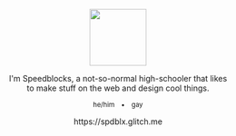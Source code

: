 <br/>
<br/>
<br/>

<p align="center">
  <img width="100" src="https://avatars.githubusercontent.com/u/65425469?v=4">
</p>

<p align="center">
  I'm Speedblocks, a not-so-normal high-schooler that likes
  <br />
  to make stuff on the web and design cool things.
</p>
<p align="center">
  <sup>he/him&emsp;•&emsp;gay</sup>
</p>

<p align="center">
  https://spdblx.glitch.me
</p>

<br/>
<br/>
<br/>
